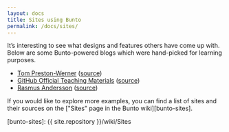```yaml
---
layout: docs
title: Sites using Bunto
permalink: /docs/sites/
---
```


It’s interesting to see what designs and features others have come up
with. Below are some Bunto-powered blogs which were hand-picked for
learning purposes.

- [Tom Preston-Werner](http://tom.preston-werner.com/)
    ([source](https://github.com/mojombo/mojombo.github.io))
- [GitHub Official Teaching Materials](http://training.github.com)
    ([source](https://github.com/github/training-kit))
- [Rasmus Andersson](http://rsms.me/)
    ([source](https://github.com/rsms/rsms.github.com))

If you would like to explore more examples, you can find a list of sites
and their sources on the ["Sites" page in the Bunto wiki][bunto-sites].

[bunto-sites]: {{ site.repository }}/wiki/Sites
